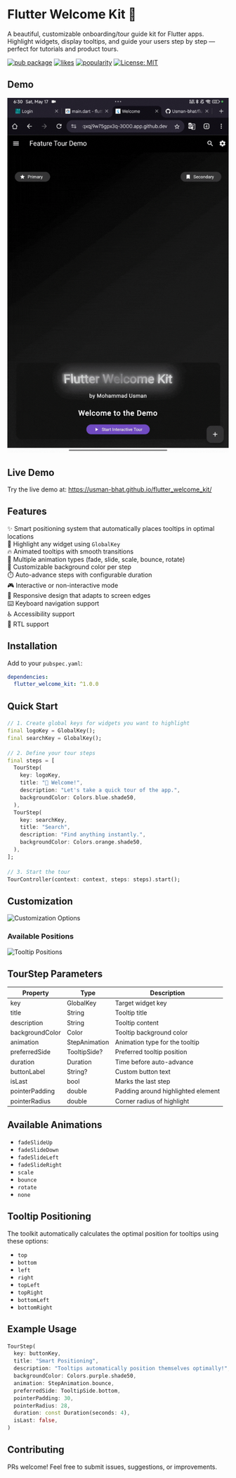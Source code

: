 # Flutter Welcome Kit 🎉

A beautiful, customizable onboarding/tour guide kit for Flutter apps. Highlight widgets, display tooltips, and guide your users step by step — perfect for tutorials and product tours.

[![pub package](https://img.shields.io/pub/v/flutter_welcome_kit.svg)](https://pub.dev/packages/flutter_welcome_kit)
[![likes](https://img.shields.io/pub/likes/flutter_welcome_kit)](https://pub.dev/packages/flutter_welcome_kit)
[![popularity](https://img.shields.io/pub/popularity/flutter_welcome_kit)](https://pub.dev/packages/flutter_welcome_kit)
[![License: MIT](https://img.shields.io/badge/license-MIT-blue.svg)](https://opensource.org/licenses/MIT)

## Demo

![Demo](doc/screenshots/demo.gif)

## Live Demo

Try the live demo at: https://usman-bhat.github.io/flutter_welcome_kit/

## Features

✨ Smart positioning system that automatically places tooltips in optimal locations  
🎯 Highlight any widget using `GlobalKey`  
🔥 Animated tooltips with smooth transitions  
🎨 Multiple animation types (fade, slide, scale, bounce, rotate)  
🌈 Customizable background color per step  
⏱️ Auto-advance steps with configurable duration  
🎮 Interactive or non-interactive mode  
📱 Responsive design that adapts to screen edges  
⌨️ Keyboard navigation support  
♿ Accessibility support  
📝 RTL support

## Installation

Add to your `pubspec.yaml`:

```yaml
dependencies:
  flutter_welcome_kit: ^1.0.0
```

## Quick Start

```dart
// 1. Create global keys for widgets you want to highlight
final logoKey = GlobalKey();
final searchKey = GlobalKey();

// 2. Define your tour steps
final steps = [
  TourStep(
    key: logoKey,
    title: "👋 Welcome!",
    description: "Let's take a quick tour of the app.",
    backgroundColor: Colors.blue.shade50,
  ),
  TourStep(
    key: searchKey,
    title: "Search",
    description: "Find anything instantly.",
    backgroundColor: Colors.orange.shade50,
  ),
];

// 3. Start the tour
TourController(context: context, steps: steps).start();
```

## Customization

![Customization Options](doc/screenshots/customization.png)

### Available Positions

![Tooltip Positions](doc/screenshots/positions.png)

## TourStep Parameters

| Property | Type | Description |
|----------|------|-------------|
| key | GlobalKey | Target widget key |
| title | String | Tooltip title |
| description | String | Tooltip content |
| backgroundColor | Color | Tooltip background color |
| animation | StepAnimation | Animation type for the tooltip |
| preferredSide | TooltipSide? | Preferred tooltip position |
| duration | Duration | Time before auto-advance |
| buttonLabel | String? | Custom button text |
| isLast | bool | Marks the last step |
| pointerPadding | double | Padding around highlighted element |
| pointerRadius | double | Corner radius of highlight |

## Available Animations

- `fadeSlideUp`
- `fadeSlideDown`
- `fadeSlideLeft`
- `fadeSlideRight`
- `scale`
- `bounce`
- `rotate`
- `none`

## Tooltip Positioning

The toolkit automatically calculates the optimal position for tooltips using these options:

- `top`
- `bottom`
- `left`
- `right`
- `topLeft`
- `topRight`
- `bottomLeft`
- `bottomRight`

## Example Usage

```dart
TourStep(
  key: buttonKey,
  title: "Smart Positioning",
  description: "Tooltips automatically position themselves optimally!",
  backgroundColor: Colors.purple.shade50,
  animation: StepAnimation.bounce,
  preferredSide: TooltipSide.bottom,
  pointerPadding: 30,
  pointerRadius: 28,
  duration: const Duration(seconds: 4),
  isLast: false,
)
```


## Contributing

PRs welcome! Feel free to submit issues, suggestions, or improvements.
